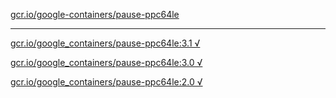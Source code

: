 [gcr.io/google-containers/pause-ppc64le](https://hub.docker.com/r/abcz/pause-ppc64le/tags/) 

----
[gcr.io/google_containers/pause-ppc64le:3.1 √](https://hub.docker.com/r/abcz/pause-ppc64le/tags/)

[gcr.io/google_containers/pause-ppc64le:3.0 √](https://hub.docker.com/r/abcz/pause-ppc64le/tags/)

[gcr.io/google_containers/pause-ppc64le:2.0 √](https://hub.docker.com/r/abcz/pause-ppc64le/tags/)


